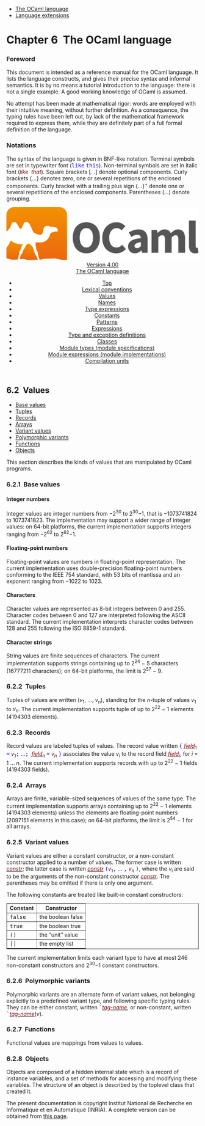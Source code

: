 <!-- ((! set title Manual !)) ((! set documentation !)) ((! set manual !)) ((! set nobreadcrumb !)) -->
<div class="manual content"><ul class="part_menu"><li class="active"><a href="language.html">The OCaml language</a></li><li><a href="manual021.html">Language extensions</a></li></ul>




<h1 class="chapter"><a name="htoc51"><span>Chapter 6</span></a>&nbsp;&nbsp;The OCaml language</h1><p> <a name="c:refman"></a>

</p><h3 class="subsection">Foreword</h3><p>This document is intended as a reference manual for the OCaml
language. It lists the language constructs, and gives their precise
syntax and informal semantics. It is by no means a tutorial
introduction to the language: there is not a single example. A good
working knowledge of OCaml is assumed.</p><p>No attempt has been made at mathematical rigor: words are employed
with their intuitive meaning, without further definition. As a
consequence, the typing rules have been left out, by lack of the
mathematical framework required to express them, while they are
definitely part of a full formal definition of the language.</p><h3 class="subsection">Notations</h3><p>The syntax of the language is given in BNF-like notation. Terminal
symbols are set in typewriter font (<font color="blue"><tt>like</tt> <tt>this</tt></font>).
Non-terminal symbols are set in italic font (<font color="maroon"><i>like</i></font> &nbsp;<font color="maroon"><i>that</i></font>).
Square brackets […] denote optional components. Curly brackets
{…} denotes zero, one or several repetitions of the enclosed
components. Curly bracket with a trailing plus sign {…}<sup>+</sup>
denote one or several repetitions of the enclosed components.
Parentheses (…) denote grouping.</p><header><nav class="toc brand"><a class="brand" href="https://ocaml.org/"><img src="colour-logo-gray.svg" class="svg" alt="OCaml"></a></nav><nav class="toc"><div class="toc_version"><a href="/docs" id="version-select">Version 4.00</a></div><div class="toc_title"><a href="#">The OCaml language</a></div><ul><li class="top"><a href="#">Top</a></li>
<li><a href="lex.html#start-section">Lexical conventions</a>
</li><li><a href="manual010.html#start-section">Values</a>
</li><li><a href="manual011.html#start-section">Names</a>
</li><li><a href="types.html#start-section">Type expressions</a>
</li><li><a href="manual013.html#start-section">Constants</a>
</li><li><a href="patterns.html#start-section">Patterns</a>
</li><li><a href="expr.html#start-section">Expressions</a>
</li><li><a href="manual016.html#start-section">Type and exception definitions</a>
</li><li><a href="manual017.html#start-section">Classes</a>
</li><li><a href="manual018.html#start-section">Module types (module specifications)</a>
</li><li><a href="manual019.html#start-section">Module expressions (module implementations)</a>
</li><li><a href="manual020.html#start-section">Compilation units</a>
</li></ul></nav></header><a id="start-section"></a><section id="section">




<h2 class="section"><a name="htoc53">6.2</a>&nbsp;&nbsp;Values</h2><ul>
<li><a href="manual010.html#toc40">Base values</a>
</li><li><a href="manual010.html#toc41">Tuples</a>
</li><li><a href="manual010.html#toc42">Records</a>
</li><li><a href="manual010.html#toc43">Arrays</a>
</li><li><a href="manual010.html#toc44">Variant values</a>
</li><li><a href="manual010.html#toc45">Polymorphic variants</a>
</li><li><a href="manual010.html#toc46">Functions</a>
</li><li><a href="manual010.html#toc47">Objects</a>
</li></ul>
<p>This section describes the kinds of values that are manipulated by
OCaml programs.</p><h3 class="subsection"><a name="toc40"></a><a name="htoc54">6.2.1</a>&nbsp;&nbsp;Base values</h3><h4 class="subsubsection">Integer numbers</h4><p>Integer values are integer numbers from −2<sup>30</sup> to 2<sup>30</sup>−1, that
is −1073741824 to 1073741823. The implementation may support a
wider range of integer values: on 64-bit platforms, the current
implementation supports integers ranging from −2<sup>62</sup> to 2<sup>62</sup>−1.</p><h4 class="subsubsection">Floating-point numbers</h4><p>Floating-point values are numbers in floating-point representation.
The current implementation uses double-precision floating-point
numbers conforming to the IEEE 754 standard, with 53 bits of mantissa
and an exponent ranging from −1022 to 1023.</p><h4 class="subsubsection">Characters</h4><p>Character values are represented as 8-bit integers between 0 and 255.
Character codes between 0 and 127 are interpreted following the ASCII
standard. The current implementation interprets character codes
between 128 and 255 following the ISO 8859-1 standard.</p><h4 class="subsubsection">Character strings</h4><p> <a name="s:string-val"></a></p><p>String values are finite sequences of characters. The current
implementation supports strings containing up to 2<sup>24</sup> − 5
characters (16777211 characters); on 64-bit platforms, the limit is
2<sup>57</sup> − 9.</p><h3 class="subsection"><a name="toc41"></a><a name="htoc55">6.2.2</a>&nbsp;&nbsp;Tuples</h3><p>Tuples of values are written (<i>v</i><sub>1</sub>, …, <i>v<sub>n</sub></i>), standing for the
<i>n</i>-tuple of values <i>v</i><sub>1</sub> to <i>v<sub>n</sub></i>. The current implementation
supports tuple of up to 2<sup>22</sup> − 1 elements (4194303 elements).</p><h3 class="subsection"><a name="toc42"></a><a name="htoc56">6.2.3</a>&nbsp;&nbsp;Records</h3><p>Record values are labeled tuples of values. The record value written
<font color="blue"><tt>{</tt></font> <i><a href="manual011.html#field" class="syntax"><font color="maroon">field</font></a></i><sub>1</sub> <font color="blue"><tt>=</tt></font> <font color="maroon"><i>v</i></font><sub>1</sub><font color="blue"><tt>;</tt></font> …<font color="blue"><tt>;</tt></font> &nbsp;<i><a href="manual011.html#field" class="syntax"><font color="maroon">field</font></a><sub>n</sub></i> <font color="blue"><tt>=</tt></font> <i><font color="maroon">v</font><sub>n</sub></i> <font color="blue"><tt>}</tt></font> associates the value
<i>v<sub>i</sub></i> to the record field <i><a href="manual011.html#field" class="syntax"><font color="maroon">field</font></a><sub>i</sub></i>, for <i>i</i> = 1 … <i>n</i>. The current
implementation supports records with up to 2<sup>22</sup> − 1 fields
(4194303 fields).</p><h3 class="subsection"><a name="toc43"></a><a name="htoc57">6.2.4</a>&nbsp;&nbsp;Arrays</h3><p>Arrays are finite, variable-sized sequences of values of the same
type. The current implementation supports arrays containing up to
2<sup>22</sup> − 1 elements (4194303 elements) unless the elements are
floating-point numbers (2097151 elements in this case); on 64-bit
platforms, the limit is 2<sup>54</sup> − 1 for all arrays.</p><h3 class="subsection"><a name="toc44"></a><a name="htoc58">6.2.5</a>&nbsp;&nbsp;Variant values</h3><p>Variant values are either a constant constructor, or a non-constant
constructor applied to a number of values. The former case is written
<i><a href="manual011.html#constr" class="syntax"><font color="maroon">constr</font></a></i>; the latter case is written <i><a href="manual011.html#constr" class="syntax"><font color="maroon">constr</font></a></i> <font color="blue"><tt>(</tt></font><font color="maroon"><i>v</i></font><sub>1</sub><font color="blue"><tt>,</tt></font> ... <font color="blue"><tt>,</tt></font> <i><font color="maroon">v</font><sub>n</sub></i>
<font color="blue"><tt>)</tt></font>, where the <i><font color="maroon">v</font><sub>i</sub></i> are said to be the arguments of the non-constant
constructor <i><a href="manual011.html#constr" class="syntax"><font color="maroon">constr</font></a></i>. The parentheses may be omitted if there is only
one argument.</p><p>The following constants are treated like built-in constant
constructors:
</p><div class="center"><table border="1" cellspacing="0" cellpadding="1" width="80%"><tbody><tr><td align="center" nowrap=""><b>Constant</b></td><td align="center" nowrap=""><b>Constructor</b></td></tr>
<tr><td align="left" nowrap="">
<tt>false</tt></td><td align="left" nowrap="">the boolean false</td></tr>
<tr><td align="left" nowrap=""><tt>true</tt></td><td align="left" nowrap="">the boolean true</td></tr>
<tr><td align="left" nowrap=""><tt>()</tt></td><td align="left" nowrap="">the “unit” value</td></tr>
<tr><td align="left" nowrap=""><tt>[]</tt></td><td align="left" nowrap="">the empty list</td></tr>
</tbody></table></div><p>The current implementation limits each variant type to have at most
246 non-constant constructors and 2<sup>30</sup>−1 constant constructors.</p><h3 class="subsection"><a name="toc45"></a><a name="htoc59">6.2.6</a>&nbsp;&nbsp;Polymorphic variants</h3><p>Polymorphic variants are an alternate form of variant values, not
belonging explicitly to a predefined variant type, and following
specific typing rules. They can be either constant, written
<font color="blue"><tt>`</tt></font><i><a href="manual011.html#tag-name" class="syntax"><font color="maroon">tag-name</font></a></i>, or non-constant, written <font color="blue"><tt>`</tt></font><i><a href="manual011.html#tag-name" class="syntax"><font color="maroon">tag-name</font></a></i>(<i>v</i>).</p><h3 class="subsection"><a name="toc46"></a><a name="htoc60">6.2.7</a>&nbsp;&nbsp;Functions</h3><p>Functional values are mappings from values to values.</p><h3 class="subsection"><a name="toc47"></a><a name="htoc61">6.2.8</a>&nbsp;&nbsp;Objects</h3><p>Objects are composed of a hidden internal state which is a
record of instance variables, and a set of methods for accessing and
modifying these variables. The structure of an object is described by
the toplevel class that created it.</p>





</section><div class="copyright">The present documentation is copyright Institut National de Recherche en Informatique et en Automatique (INRIA). A complete version can be obtained from <a href="http://caml.inria.fr/pub/docs/manual-ocaml/">this page</a>.</div></div>
